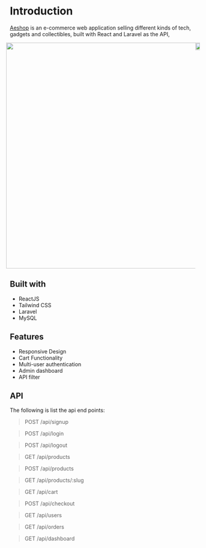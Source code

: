 # Introduction
[Aeshop](https://aeshop.vercel.app/) is an e-commerce web application selling different kinds of tech, gadgets and collectibles, built with React and Laravel as the API, 

<div style="display: flex; justify-content:center">
  <img src="https://i.ibb.co/6Z6h3Kk/aeshop-vercel-app-min.png" height="600px"/>
  <img src="https://i.ibb.co/fr7hg9t/3.jpg" width="60%"/>
</div>

## Built with
- ReactJS
- Tailwind CSS
- Laravel
- MySQL
  
## Features
- Responsive Design
- Cart Functionality
- Multi-user authentication
- Admin dashboard
- API filter
  
## API 
The following is list the api end points:

>POST /api/signup

>POST /api/login

>POST /api/logout

>GET /api/products

>POST /api/products

>GET /api/products/:slug

>GET /api/cart

>POST /api/checkout

>GET /api/users   

>GET /api/orders

>GET /api/dashboard





